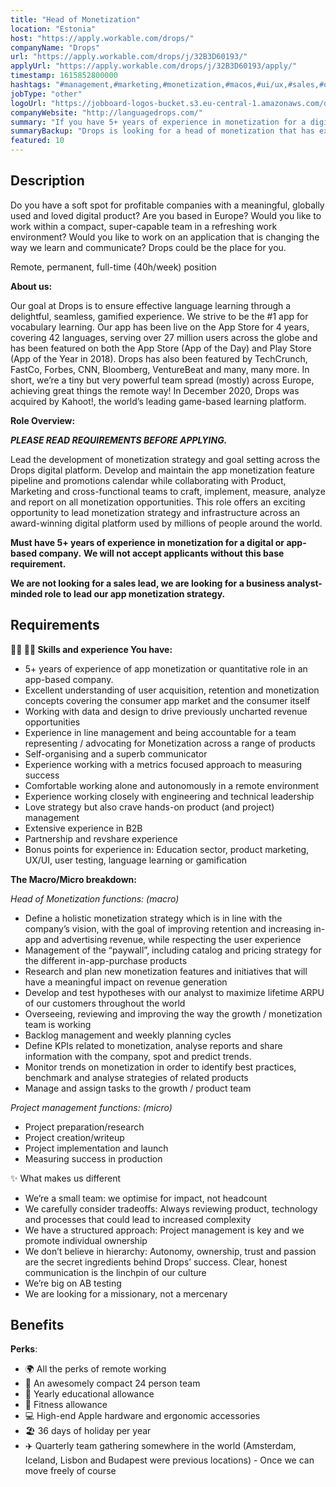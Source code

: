 ```yaml
---
title: "Head of Monetization"
location: "Estonia"
host: "https://apply.workable.com/drops/"
companyName: "Drops"
url: "https://apply.workable.com/drops/j/32B3D60193/"
applyUrl: "https://apply.workable.com/drops/j/32B3D60193/apply/"
timestamp: 1615852800000
hashtags: "#management,#marketing,#monetization,#macos,#ui/ux,#sales,#office,#monitoring"
jobType: "other"
logoUrl: "https://jobboard-logos-bucket.s3.eu-central-1.amazonaws.com/drops"
companyWebsite: "http://languagedrops.com/"
summary: "If you have 5+ years of experience in monetization for a digital or app-based company, Drops has a job opening for a head of monetization"
summaryBackup: "Drops is looking for a head of monetization that has experience in: #management, #marketing, #macos."
featured: 10
---
```


## Description

Do you have a soft spot for profitable companies with a meaningful, globally used and loved digital product? Are you based in Europe? Would you like to work within a compact, super-capable team in a refreshing work environment? Would you like to work on an application that is changing the way we learn and communicate? Drops could be the place for you.

Remote, permanent, full-time (40h/week) position

**About us:**

Our goal at Drops is to ensure effective language learning through a delightful, seamless, gamified experience. We strive to be the #1 app for vocabulary learning. Our app has been live on the App Store for 4 years, covering 42 languages, serving over 27 million users across the globe and has been featured on both the App Store (App of the Day) and Play Store (App of the Year in 2018). Drops has also been featured by TechCrunch, FastCo, Forbes, CNN, Bloomberg, VentureBeat and many, many more. In short, we’re a tiny but very powerful team spread (mostly) across Europe, achieving great things the remote way! In December 2020, Drops was acquired by Kahoot!, the world’s leading game-based learning platform.

**Role Overview:**

**_PLEASE READ REQUIREMENTS BEFORE APPLYING._**

Lead the development of monetization strategy and goal setting across the Drops digital platform. Develop and maintain the app monetization feature pipeline and promotions calendar while collaborating with Product, Marketing and cross-functional teams to craft, implement, measure, analyze and report on all monetization opportunities. This role offers an exciting opportunity to lead monetization strategy and infrastructure across an award-winning digital platform used by millions of people around the world.

**Must have 5+ years of experience in monetization for a digital or app-based company.** **We will not accept applicants without this base requirement.**

**We are not looking for a sales lead, we are looking for a business analyst-minded role to lead our app monetization strategy.**

## Requirements

**🦹‍♀️ 🦹‍♂️ Skills and experience You have:**

*   5+ years of experience of app monetization or quantitative role in an app-based company.
*   Excellent understanding of user acquisition, retention and monetization concepts covering the consumer app market and the consumer itself
*   Working with data and design to drive previously uncharted revenue opportunities
*   Experience in line management and being accountable for a team representing / advocating for Monetization across a range of products
*   Self-organising and a superb communicator
*   Experience working with a metrics focused approach to measuring success
*   Comfortable working alone and autonomously in a remote environment
*   Experience working closely with engineering and technical leadership
*   Love strategy but also crave hands-on product (and project) management
*   Extensive experience in B2B
*   Partnership and revshare experience
*   Bonus points for experience in: Education sector, product marketing, UX/UI, user testing, language learning or gamification

**The Macro/Micro breakdown:**

_Head of Monetization functions: (macro)_

*   Define a holistic monetization strategy which is in line with the company’s vision, with the goal of improving retention and increasing in-app and advertising revenue, while respecting the user experience
*   Management of the “paywall”, including catalog and pricing strategy for the different in-app-purchase products
*   Research and plan new monetization features and initiatives that will have a meaningful impact on revenue generation
*   Develop and test hypotheses with our analyst to maximize lifetime ARPU of our customers throughout the world
*   Overseeing, reviewing and improving the way the growth / monetization team is working
*   Backlog management and weekly planning cycles
*   Define KPIs related to monetization, analyse reports and share information with the company, spot and predict trends.
*   Monitor trends on monetization in order to identify best practices, benchmark and analyse strategies of related products
*   Manage and assign tasks to the growth / product team

_Project management functions: (micro)_

*   Project preparation/research
*   Project creation/writeup
*   Project implementation and launch
*   Measuring success in production

✨ What makes us different

*   We’re a small team: we optimise for impact, not headcount
*   We carefully consider tradeoffs: Always reviewing product, technology and processes that could lead to increased complexity
*   We have a structured approach: Project management is key and we promote individual ownership
*   We don’t believe in hierarchy: Autonomy, ownership, trust and passion are the secret ingredients behind Drops’ success. Clear, honest communication is the linchpin of our culture
*   We’re big on AB testing
*   We are looking for a missionary, not a mercenary

## Benefits

**Perks**:

*   🌍 All the perks of remote working
*   👥 An awesomely compact 24 person team
*   🧠 Yearly educational allowance
*   💪 Fitness allowance
*   💻 High-end Apple hardware and ergonomic accessories
*   🏖 36 days of holiday per year
*   ✈️ Quarterly team gathering somewhere in the world (Amsterdam, Iceland, Lisbon and Budapest were previous locations) - Once we can move freely of course

